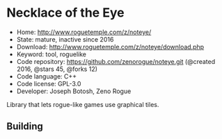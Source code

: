 # Necklace of the Eye

- Home: http://www.roguetemple.com/z/noteye/
- State: mature, inactive since 2016
- Download: http://www.roguetemple.com/z/noteye/download.php
- Keyword: tool, roguelike
- Code repository: https://github.com/zenorogue/noteye.git (@created 2016, @stars 45, @forks 12)
- Code language: C++
- Code license: GPL-3.0
- Developer: Joseph Botosh, Zeno Rogue

Library that lets rogue-like games use graphical tiles.

## Building
